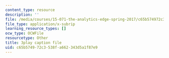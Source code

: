 ```yaml
---
content_type: resource
description: ''
file: /media/courses/15-071-the-analytics-edge-spring-2017/c65b574972c3538fa662343d5a1f87e9_iq7cPtJzgZM.vtt
file_type: application/x-subrip
learning_resource_types: []
ocw_type: OCWFile
resourcetype: Other
title: 3play caption file
uid: c65b5749-72c3-538f-a662-343d5a1f87e9
---
```

